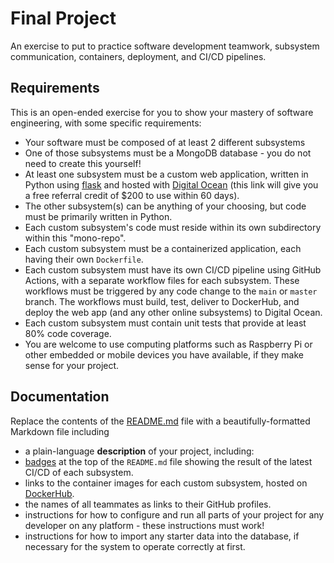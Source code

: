 # Final Project

An exercise to put to practice software development teamwork, subsystem communication, containers, deployment, and CI/CD pipelines.

## Requirements

This is an open-ended exercise for you to show your mastery of software engineering, with some specific requirements:

- Your software must be composed of at least 2 different subsystems
- One of those subsystems must be a MongoDB database - you do not need to create this yourself!
- At least one subsystem must be a custom web application, written in Python using [flask](https://flask.palletsprojects.com/) and hosted with [Digital Ocean](https://m.do.co/c/4d1066078eb0) (this link will give you a free referral credit of $200 to use within 60 days).
- The other subsystem(s) can be anything of your choosing, but code must be primarily written in Python.
- Each custom subsystem's code must reside within its own subdirectory within this "mono-repo".
- Each custom subsystem must be a containerized application, each having their own `Dockerfile`.
- Each custom subsystem must have its own CI/CD pipeline using GitHub Actions, with a separate workflow files for each subsystem. These workflows must be triggered by any code change to the `main` or `master` branch. The workflows must build, test, deliver to DockerHub, and deploy the web app (and any other online subsystems) to Digital Ocean.
- Each custom subsystem must contain unit tests that provide at least 80% code coverage.
- You are welcome to use computing platforms such as Raspberry Pi or other embedded or mobile devices you have available, if they make sense for your project.

## Documentation

Replace the contents of the [README.md](./README.md) file with a beautifully-formatted Markdown file including

- a plain-language **description** of your project, including:
- [badges](https://docs.github.com/en/actions/monitoring-and-troubleshooting-workflows/adding-a-workflow-status-badge) at the top of the `README.md` file showing the result of the latest CI/CD of each subsystem.
- links to the container images for each custom subsystem, hosted on [DockerHub](https://hub.docker.com).
- the names of all teammates as links to their GitHub profiles.
- instructions for how to configure and run all parts of your project for any developer on any platform - these instructions must work!
- instructions for how to import any starter data into the database, if necessary for the system to operate correctly at first.
